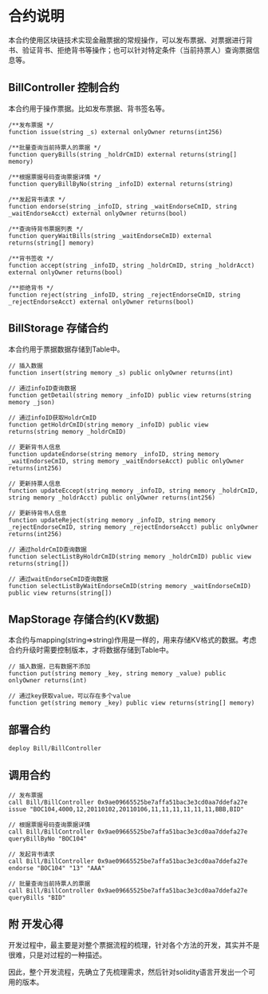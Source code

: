 # 合约说明

本合约使用区块链技术实现金融票据的常规操作，可以发布票据、对票据进行背书、验证背书、拒绝背书等操作；也可以针对特定条件（当前持票人）查询票据信息等。

## BillController 控制合约

本合约用于操作票据。比如发布票据、背书签名等。

```
/**发布票据 */
function issue(string _s) external onlyOwner returns(int256)

/**批量查询当前持票人的票据 */
function queryBills(string _holdrCmID) external returns(string[] memory)

/**根据票据号码查询票据详情 */
function queryBillByNo(string _infoID) external returns(string)

/**发起背书请求 */
function endorse(string _infoID, string _waitEndorseCmID, string _waitEndorseAcct) external onlyOwner returns(bool)

/**查询待背书票据列表 */
function queryWaitBills(string _waitEndorseCmID) external returns(string[] memory)

/**背书签收 */
function accept(string _infoID, string _holdrCmID, string _holdrAcct) external onlyOwner returns(bool)

/**拒绝背书 */
function reject(string _infoID, string _rejectEndorseCmID, string _rejectEndorseAcct) external onlyOwner returns(bool)
```

## BillStorage 存储合约

本合约用于票据数据存储到Table中。

```
// 插入数据
function insert(string memory _s) public onlyOwner returns(int)

// 通过infoID查询数据
function getDetail(string memory _infoID) public view returns(string memory _json)

// 通过infoID获取HoldrCmID
function getHoldrCmID(string memory _infoID) public view returns(string memory _holdrCmID)

// 更新背书人信息
function updateEndorse(string memory _infoID, string memory _waitEndorseCmID, string memory _waitEndorseAcct) public onlyOwner returns(int256)

// 更新持票人信息
function updateEccept(string memory _infoID, string memory _holdrCmID, string memory _holdrAcct) public onlyOwner returns(int256)

// 更新待背书人信息
function updateReject(string memory _infoID, string memory _rejectEndorseCmID, string memory _rejectEndorseAcct) public onlyOwner returns(int256)

// 通过holdrCmID查询数据
function selectListByHoldrCmID(string memory _holdrCmID) public view returns(string[])

// 通过waitEndorseCmID查询数据
function selectListByWaitEndorseCmID(string memory _waitEndorseCmID) public view returns(string[])
```

## MapStorage 存储合约(KV数据)

本合约与mapping(string=>string)作用是一样的，用来存储KV格式的数据。考虑合约升级时需要控制版本，才将数据存储到Table中。

```
// 插入数据，已有数据不添加
function put(string memory _key, string memory _value) public onlyOwner returns(int)

// 通过key获取value，可以存在多个value
function get(string memory _key) public view returns(string[] memory)
```

## 部署合约

```
deploy Bill/BillController
```

## 调用合约

```
// 发布票据
call Bill/BillController 0x9ae09665525be7affa51bac3e3cd0aa7ddefa27e issue "BOC104,4000,12,20110102,20110106,11,11,11,11,11,11,BBB,BID"

// 根据票据号码查询票据详情
call Bill/BillController 0x9ae09665525be7affa51bac3e3cd0aa7ddefa27e queryBillByNo "BOC104"

// 发起背书请求
call Bill/BillController 0x9ae09665525be7affa51bac3e3cd0aa7ddefa27e endorse "BOC104" "13" "AAA"

// 批量查询当前持票人的票据
call Bill/BillController 0x9ae09665525be7affa51bac3e3cd0aa7ddefa27e queryBills "BID"
```

## 附 开发心得

开发过程中，最主要是对整个票据流程的梳理，针对各个方法的开发，其实并不是很难，只是对过程的一种描述。

因此，整个开发流程，先确立了先梳理需求，然后针对solidity语言开发出一个可用的版本。


